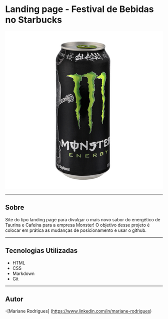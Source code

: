 # Landing page - Festival de Bebidas no Starbucks

![](./pngwing.com.png)

---
## Sobre
Site do tipo landing page para divulgar o mais novo sabor do energético de Taurina e Cafeína para a empresa Monster! O objetivo desse projeto é colocar em prática as mudanças de posicionamento e usar o github.




---

## Tecnologias Utilizadas
- HTML
- CSS
- Markdown
- Git

---

## Autor
-[Mariane Rodrigues] (https://www.linkedin.com/in/mariane-rodrigues)

